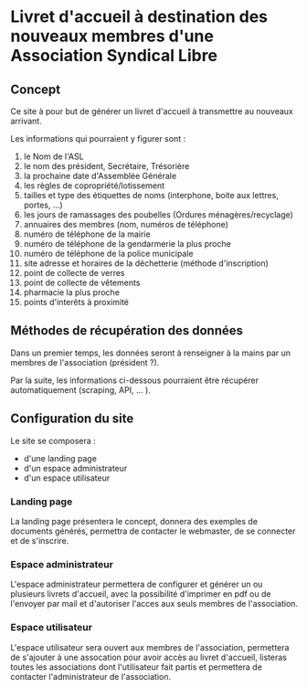 # Livret d'accueil à destination des nouveaux membres d'une Association Syndical Libre

## Concept 

Ce site à pour but de générer un livret d'accueil à transmettre au nouveaux arrivant.

Les informations qui pourraient y figurer sont :

1. le Nom de l'ASL
2. le nom des président, Secrétaire, Trésorière
3. la prochaine date d'Assemblée Générale
4. les règles de copropriété/lotissement
5. tailles et type des étiquettes de noms (interphone, boite aux lettres, portes, ...)
6. les jours de ramassages des poubelles (Ordures ménagères/recyclage)
7. annuaires des membres (nom, numéros de téléphone)
8. numéro de téléphone de la mairie
9. numéro de téléphone de la gendarmerie la plus proche
10. numéro de téléphone de la police municipale
11. site adresse et horaires de la déchetterie (méthode d'inscription)
12. point de collecte de verres
13. point de collecte de vêtements
14. pharmacie la plus proche
15. points d'interêts à proximité

## Méthodes de récupération des données

Dans un premier temps, les données seront à renseigner à la mains par un membres de l'association (président ?).

Par la suite, les informations ci-dessous pourraient être récupérer automatiquement (scraping, API, ... ).

## Configuration du site

Le site se composera :

+ d'une landing page
+ d'un espace administrateur
+ d'un espace utilisateur

### Landing page 

La landing page présentera le concept, donnera des exemples de documents générés, permettra de contacter le webmaster, de se connecter et de s'inscrire.

### Espace administrateur

L'espace administrateur permettera de configurer et générer un ou plusieurs livrets d'accueil, avec la possibilité d'imprimer en pdf ou de l'envoyer par mail et d'autoriser l'acces aux seuls membres de l'association.

### Espace utilisateur

L'espace utilisateur sera ouvert aux membres de l'association, permettera de s'ajouter à une assocation pour avoir accès au livret d'accueil, listeras toutes les associations dont l'utilisateur fait partis et permettera de contacter l'administrateur de l'association.




